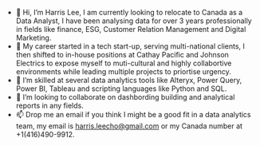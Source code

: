 - 👋 Hi, I’m Harris Lee, I am currently looking to relocate to Canada as a Data Analyst, I have been analysing data for over 3 years professionally in fields like finance, ESG, Customer Relation Management and Digital Marketing. 
- 🏢 My career started in a tech start-up, serving multi-national clients, I then shifted to in-house positions at Cathay Pacific and Johnson Electrics to expose myself to muti-cultural and highly collabortive environments while leading multiple projects to priortise urgency.
- 💪 I’m skilled at several data analytics tools like Alteryx, Power Query, Power BI, Tableau and scripting languages like Python and SQL.
- 💞️ I’m looking to collaborate on dashbording building and analytical reports in any fields.
- 📫 Drop me an email if you think I might be a good fit in a data analytics team, my email is harris.leecho@gmail.com or my Canada number at +1(416)490-9912.

<!--- Thank you! --->
